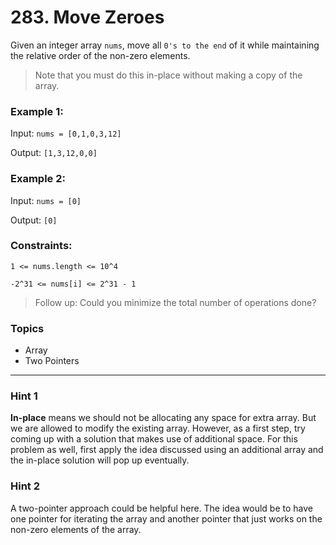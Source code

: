 # 283. Move Zeroes

Given an integer array `nums`, move all `0's to the end` of it while maintaining the relative order of the non-zero elements.

> Note that you must do this in-place without making a copy of the array.

 
### Example 1:

Input: `nums = [0,1,0,3,12]`

Output: `[1,3,12,0,0]`


### Example 2:

Input: `nums = [0]`

Output: `[0]`
 

### Constraints:

`1 <= nums.length <= 10^4`

`-2^31 <= nums[i] <= 2^31 - 1`
 
> Follow up: Could you minimize the total number of operations done?


### Topics
- Array
- Two Pointers

---

### Hint 1
**In-place** means we should not be allocating any space for extra array. But we are allowed to modify the existing array. However, as a first step, try coming up with a solution that makes use of additional space. For this problem as well, first apply the idea discussed using an additional array and the in-place solution will pop up eventually.

### Hint 2
A two-pointer approach could be helpful here. The idea would be to have one pointer for iterating the array and another pointer that just works on the non-zero elements of the array.